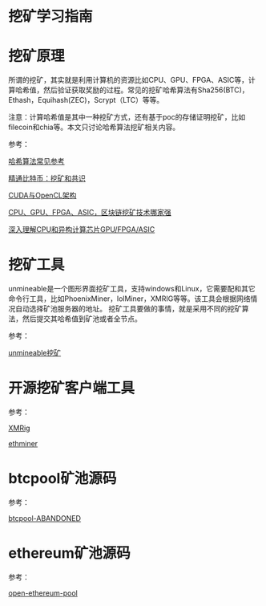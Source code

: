 <h1>挖矿学习指南</h1>

# 挖矿原理

所谓的挖矿，其实就是利用计算机的资源比如CPU、GPU、FPGA、ASIC等，计算哈希值，然后验证获取奖励的过程。常见的挖矿哈希算法有Sha256(BTC)，Ethash，Equihash(ZEC)，Scrypt（LTC）等等。

注意：计算哈希值是其中一种挖矿方式，还有基于poc的存储证明挖矿，比如filecoin和chia等。本文只讨论哈希算法挖矿相关内容。

参考：

[哈希算法常见参考](https://github.com/Lolliedieb/lolMiner-releases)

[精通比特币：挖矿和共识](https://github.com/xingzjx/MasterBitcoin2CN/blob/master/ch10.md)

[CUDA与OpenCL架构](https://www.cnblogs.com/huliangwen/articles/5003504.html)

[CPU、GPU、FPGA、ASIC，区块链挖矿技术哪家强](https://cloud.tencent.com/developer/article/1559977)

[深入理解CPU和异构计算芯片GPU/FPGA/ASIC](https://zhuanlan.zhihu.com/p/25996962)

# 挖矿工具

unmineable是一个图形界面挖矿工具，支持windows和Linux，它需要配和其它命令行工具，比如PhoenixMiner，lolMiner，XMRIG等等。该工具会根据网络情况自动选择矿池服务器的地址。
挖矿工具要做的事情，就是采用不同的挖矿算法，然后提交其哈希值到矿池或者全节点。

参考：

[unmineable挖矿](https://www.unmineable.com/coins/)

# 开源挖矿客户端工具

参考：

[XMRig](https://github.com/xmrig/xmrig)

[ethminer](https://github.com/ethereum-mining/ethminer)



# btcpool矿池源码

参考：

[btcpool-ABANDONED](https://github.com/btccom/btcpool-ABANDONED)


# ethereum矿池源码

参考：

[open-ethereum-pool](https://github.com/sammy007/open-ethereum-pool)